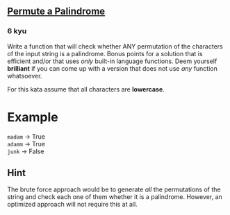 <h2><a href=https://www.codewars.com/kata/58ae6ae22c3aaafc58000079/train/javascript target="_blank">Permute a Palindrome</a></h2><h3>6 kyu</h3><p>Write a function that will check whether ANY permutation of the characters  of the input string is a palindrome. Bonus points for a solution that is efficient and/or that uses <em>only</em> built-in language functions. Deem yourself <strong>brilliant</strong> if you can come up with a version that does not use <em>any</em> function whatsoever.</p><p>For this kata assume that all characters are <strong>lowercase</strong>.</p><h1 id="example">Example</h1><p>  <code>madam</code> -&gt; True<br>  <code>adamm</code> -&gt; True<br>  <code>junk</code>  -&gt; False  </p><h2 id="hint">Hint</h2><p>The brute force approach would be to generate <em>all</em> the permutations of the string and check each one of them whether it is a palindrome. However, an optimized approach will not require this at all.  </p>